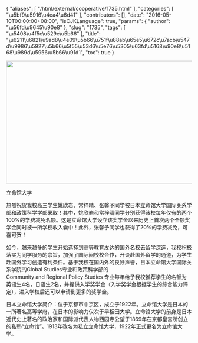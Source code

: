 {
    "aliases": [
        "/html/external/cooperative/1735.html"
    ],
    "categories": [
        "\u5bf9\u5916\u4ea4\u6d41"
    ],
    "contributors": [],
    "date": "2016-05-10T00:00:00+08:00",
    "isCJKLanguage": true,
    "params": {
        "author": "\u56fd\u9645\u90e8"
    },
    "slug": "1735",
    "tags": [
        "\u5408\u4f5c\u529e\u5b66"
    ],
    "title": "\u6211\u6821\u9ad8\u4e09\u5b66\u751f\u88ab\u65e5\u672c\u7acb\u547d\u9986\u5927\u5b66\u5f55\u53d6\u5e76\u5305\u63fd\u5168\u90e8\u5168\u989d\u5956\u5b66\u91d1",
    "toc": true
}


<img
    src="https://cdn.tfls.online/mirror/full/d3a0fff3f4f479a4330e78012a869c221d15c9b7.jpg"
    style="display:block;margin-left:auto;margin-right:auto;"
    decoding="async"
    fetchpriority="auto"
    loading="lazy"
    height="332"
    width="600"
/>




 立命馆大学











  






热烈祝贺我校高三学生姚欣岩、常梓晴、张馨予同学被日本立命馆大学国际关系学部和政策科学学部录取！其中，姚欣岩和常梓晴同学分别获得该校每年仅有的两个100%的学费减免名额。这是立命馆大学设立该奖学金以来历史上首次两个全额奖学金同时被一所学校收入囊中！此外，张馨予同学也获得了20%的学费减免，可喜可贺！




如今，越来越多的学生开始选择到高等教育发达的国外名校去留学深造，我校积极落实为同学服务的宗旨，加强了国际间校校合作，开设赴国外留学的通道，为学生赴国外学习创造有利条件。基于我校在国内外的良好声誉，日本立命馆大学国际关系学院的Global Studies专业和政策科学部的Community and Regional Policy Studies 专业每年给予我校推荐学生的名额为英语生4名，日语生2名，并提供入学奖学金（入学奖学金根据学生的综合能力评定），进入学校后还可以申请到更多的奖学金。




日本立命馆大学简介：位于京都市中京区，成立于1922年。立命馆大学是日本的一所著名高等学府，在日本的影响力仅次于早稻田大学。立命馆大学的前身是日本近代史上著名的政治家和国际派代表人物西园寺公望于1869年在京都皇宫所创立的私塾“立命馆”。1913年改名为私立立命馆大学，1922年正式更名为立命馆大学。








  


  





  





  



